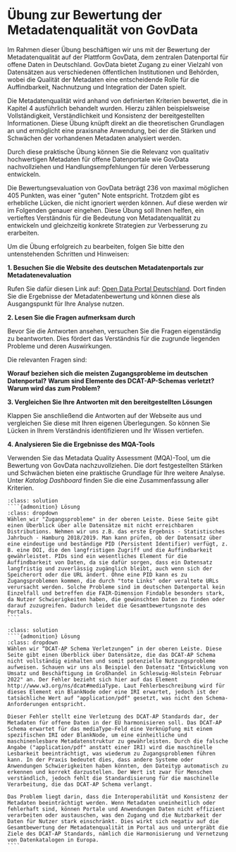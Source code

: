 # Übung zur Bewertung der Metadatenqualität von GovData 
Im Rahmen dieser Übung beschäftigen wir uns mit der Bewertung der Metadatenqualität auf der Plattform GovData, dem zentralen Datenportal für offene Daten in Deutschland. GovData bietet Zugang zu einer Vielzahl von Datensätzen aus verschiedenen öffentlichen Institutionen und Behörden, wobei die Qualität der Metadaten eine entscheidende Rolle für die Auffindbarkeit, Nachnutzung und Integration der Daten spielt.

Die Metadatenqualität wird anhand von definierten Kriterien bewertet, die in Kapitel 4 ausführlich behandelt wurden. Hierzu zählen beispielsweise Vollständigkeit, Verständlichkeit und Konsistenz der bereitgestellten Informationen. Diese Übung knüpft direkt an die theoretischen Grundlagen an und ermöglicht eine praxisnahe Anwendung, bei der die Stärken und Schwächen der vorhandenen Metadaten analysiert werden.

Durch diese praktische Übung können Sie die Relevanz von qualitativ hochwertigen Metadaten für offene Datenportale wie GovData nachvollziehen und Handlungsempfehlungen für deren Verbesserung entwickeln.

Die Bewertungsevaluation von GovData beträgt 236 von maximal möglichen 405 Punkten, was einer "guten" Note entspricht. Trotzdem gibt es erhebliche Lücken, die nicht ignoriert werden können. Auf diese werden wir im Folgenden genauer eingehen.  Diese Übung soll Ihnen helfen, ein vertieftes Verständnis für die Bedeutung von Metadatenqualität zu entwickeln und gleichzeitig konkrete Strategien zur Verbesserung zu erarbeiten. 

Um die Übung erfolgreich zu bearbeiten, folgen Sie bitte den untenstehenden Schritten und Hinweisen:

**1. Besuchen Sie die Website des deutschen Metadatenportals zur Metadatenevaluation** 

Rufen Sie dafür diesen Link auf: [Open Data Portal Deutschland](https://data.europa.eu/mqa/catalogues/govdata/?locale=de). Dort finden Sie die Ergebnisse der Metadatenbewertung und können diese als Ausgangspunkt für Ihre Analyse nutzen.

**2. Lesen Sie die Fragen aufmerksam durch**

Bevor Sie die Antworten ansehen, versuchen Sie die Fragen eigenständig zu beantworten. Dies fördert das Verständnis für die zugrunde liegenden Probleme und deren Auswirkungen.

Die relevanten Fragen sind:

**Worauf beziehen sich die meisten Zugangsprobleme im deutschen Datenportal?**
**Warum sind Elemente des DCAT-AP-Schemas verletzt? Warum wird das zum Problem?**

**3. Vergleichen Sie Ihre Antworten mit den bereitgestellten Lösungen**

Klappen Sie anschließend die Antworten auf der Webseite aus und vergleichen Sie diese mit Ihren eigenen Überlegungen. So können Sie Lücken in Ihrem Verständnis identifizieren und Ihr Wissen vertiefen.

**4. Analysieren Sie die Ergebnisse des MQA-Tools**

Verwenden Sie das Metadata Quality Assessment (MQA)-Tool, um die Bewertung von GovData nachzuvollziehen. Die dort festgestellten Stärken und Schwächen bieten eine praktische Grundlage für Ihre weitere Analyse. Unter *Katalog Dashboard* finden Sie die eine Zusammenfassung aller Kriterien. 

`````{admonition} Worauf beziehen sich die meisten Zugangsprobleme im deutschen Datenportal?
:class: solution
````{admonition} Lösung
:class: dropdown
Wählen wir "Zugangsprobleme" in der oberen Leiste. Diese Seite gibt einen Überblick über alle Datensätze mit nicht erreichbaren Distributions. Nehmen wir uns z.B. das erste Ergebnis - Statistisches Jahrbuch - Hamburg 2018/2019. Man kann prüfen, ob der Datensatz über eine eindeutige und beständige PID (Persistent Identifier) verfügt, z. B. eine DOI, die den langfristigen Zugriff und die Auffindbarkeit gewährleistet. PIDs sind ein wesentliches Element für die Auffindbarkeit von Daten, da sie dafür sorgen, dass ein Datensatz langfristig und zuverlässig zugänglich bleibt, auch wenn sich der Speicherort oder die URL ändert. Ohne eine PID kann es zu Zugangsproblemen kommen, die durch "tote Links" oder veraltete URLs verursacht werden. Solche Probleme sind im deutschen Datenportal kein Einzelfall und betreffen die FAIR-Dimension Findable besonders stark, da Nutzer Schwierigkeiten haben, die gewünschten Daten zu finden oder darauf zuzugreifen. Dadurch leidet die Gesamtbewertungsnote des Portals.
````
`````

`````{admonition} Warum sind Elemente der DCAT-AP-Schema verletzt? Warum wird das zum Problem?
:class: solution
````{admonition} Lösung
:class: dropdown
Wählen wir “DCAT-AP Schema Verletzungen” in der oberen Leiste. Diese Seite gibt einen Überblick über Datensätze, die das DCAT-AP Schema nicht vollständig einhalten und somit potenzielle Nutzungsprobleme aufweisen. Schauen wir uns als Beispiel den Datensatz "Entwicklung von Umsatz und Beschäftigung im Großhandel in Schleswig-Holstein Februar 2022" an. Der Fehler bezieht sich hier auf das Element http://www.w3.org/ns/dcat#mediaType. Laut Fehlerbeschreibung wird für dieses Element ein BlankNode oder eine IRI erwartet, jedoch ist der tatsächliche Wert auf "application/pdf" gesetzt, was nicht den Schema-Anforderungen entspricht.

Dieser Fehler stellt eine Verletzung des DCAT-AP Standards dar, der Metadaten für offene Daten in der EU harmonisieren soll. Das DCAT-AP Schema erwartet für das mediaType-Feld eine Verknüpfung mit einem spezifischen IRI oder BlankNode, um eine einheitliche und maschinenlesbare Metadatenstruktur zu gewährleisten. Durch die falsche Angabe ("application/pdf" anstatt einer IRI) wird die maschinelle Lesbarkeit beeinträchtigt, was wiederum zu Zugangsproblemen führen kann. In der Praxis bedeutet dies, dass andere Systeme oder Anwendungen Schwierigkeiten haben könnten, den Dateityp automatisch zu erkennen und korrekt darzustellen. Der Wert ist zwar für Menschen verständlich, jedoch fehlt die Standardisierung für die maschinelle Verarbeitung, die das DCAT-AP Schema verlangt.

Das Problem liegt darin, dass die Interoperabilität und Konsistenz der Metadaten beeinträchtigt werden. Wenn Metadaten uneinheitlich oder fehlerhaft sind, können Portale und Anwendungen Daten nicht effizient verarbeiten oder austauschen, was den Zugang und die Nutzbarkeit der Daten für Nutzer stark einschränkt. Dies wirkt sich negativ auf die Gesamtbewertung der Metadatenqualität im Portal aus und untergräbt die Ziele des DCAT-AP Standards, nämlich die Harmonisierung und Vernetzung von Datenkatalogen in Europa.
````
`````
